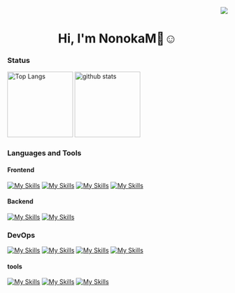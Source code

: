  <p align="right"> 
  <img src="https://komarev.com/ghpvc/?username=NonokaM" />
 </p>

<h1 align="center">Hi, I'm NonokaM👋☺️</h1>


### Status

<p align="left"> 
  <img alt="Top Langs" height="150px" src="https://github-readme-stats.vercel.app/api/top-langs/?username=NonokaM&layout=compact&show_icons=true" />
  <img alt="github stats" height="150px" src="https://github-readme-stats.vercel.app/api?username=NonokaM" />
</p>

### Languages and Tools

#### Frontend
[![My Skills](https://skillicons.dev/icons?i=react)](https://react.dev/)
[![My Skills](https://skillicons.dev/icons?i=nextjs)](https://nextjs.org/)
[![My Skills](https://skillicons.dev/icons?i=ts)](https://www.typescriptlang.org/)
[![My Skills](https://skillicons.dev/icons?i=css)](https://developer.mozilla.org/ja/docs/Web/CSS/Reference)
#### Backend
[![My Skills](https://skillicons.dev/icons?i=go)](https://go.dev)
[![My Skills](https://skillicons.dev/icons?i=fastapi)](https://fastapi.tiangolo.com/)
### DevOps
[![My Skills](https://skillicons.dev/icons?i=aws)](https://aws.amazon.com/)
[![My Skills](https://skillicons.dev/icons?i=terraform)](https://www.terraform.io/)
[![My Skills](https://skillicons.dev/icons?i=githubactions)](https://github.com/features/actions)
[![My Skills](https://skillicons.dev/icons?i=vercel)](https://vercel.com/)
#### tools
[![My Skills](https://skillicons.dev/icons?i=github)](https://github.com/)
[![My Skills](https://skillicons.dev/icons?i=figma)](https://www.figma.com/)
[![My Skills](https://skillicons.dev/icons?i=firebase)](https://firebase.google.com/)

<!--
**NonokaM/NonokaM** is a ✨ _special_ ✨ repository because its `README.md` (this file) appears on your GitHub profile.

Here are some ideas to get you started:

- 🔭 I’m currently working on ...
- 🌱 I’m currently learning ...
- 👯 I’m looking to collaborate on ...
- 🤔 I’m looking for help with ...
- 💬 Ask me about ...
- 📫 How to reach me: ...
- 😄 Pronouns: ...
- ⚡ Fun fact: ...
-->
